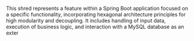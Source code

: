 This shred represents a feature within a Spring Boot application focused on a specific functionality, incorporating hexagonal architecture principles for high modularity and decoupling. It includes handling of input data, execution of business logic, and interaction with a MySQL database as an exter